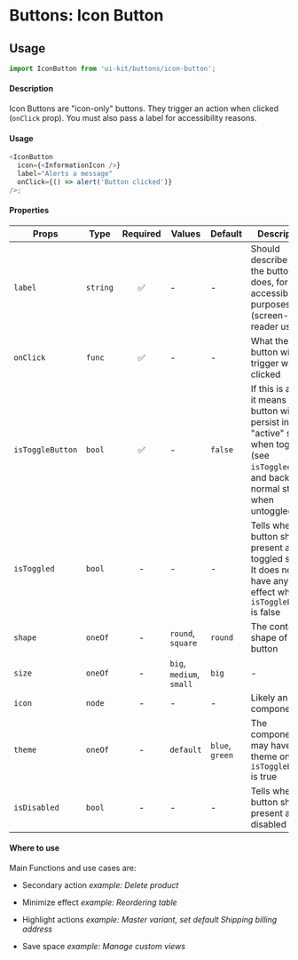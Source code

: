 # Buttons: Icon Button

## Usage

```js
import IconButton from 'ui-kit/buttons/icon-button';
```

#### Description

Icon Buttons are "icon-only" buttons. They trigger an action when clicked
(`onClick` prop). You must also pass a label for accessibility reasons.

#### Usage

```js
<IconButton
  icon={<InformationIcon />}
  label="Alerts a message"
  onClick={() => alert('Button clicked')}
/>;
```

#### Properties

| Props            | Type     | Required | Values                   | Default         | Description                                                                                                                                      |
| ---------------- | -------- | :------: | ------------------------ | --------------- | ------------------------------------------------------------------------------------------------------------------------------------------------ |
| `label`          | `string` |    ✅    | -                        | -               | Should describe what the button does, for accessibility purposes (screen-reader users)                                                           |
| `onClick`        | `func`   |    ✅    | -                        | -               | What the button will trigger when clicked                                                                                                        |
| `isToggleButton` | `bool`   |    ✅    | -                        | `false`         | If this is active, it means the button will persist in an "active" state when toggled (see `isToggled`), and back to normal state when untoggled |
| `isToggled`      | `bool`   |    -     | -                        | -               | Tells when the button should present a toggled state. It does not have any effect when `isToggleButton` is false                                 |
| `shape`          | `oneOf`  |    -     | `round`, `square`        | `round`         | The container shape of the button                                                                                                                |
| `size`           | `oneOf`  |    -     | `big`, `medium`, `small` | `big`           | -                                                                                                                                                |
| `icon`           | `node`   |    -     | -                        | -               | Likely an `Icon` component                                                                                                                       |
| `theme`          | `oneOf`  |    -     | `default`                | `blue`, `green` | The component may have a theme only if `isToggleButton` is true                                                                                  |
| `isDisabled`     | `bool`   |    -     | -                        | -               | Tells when the button should present a disabled state                                                                                            |

#### Where to use

Main Functions and use cases are:

* Secondary action _example: Delete product_

* Minimize effect _example: Reordering table_

* Highlight actions _example: Master variant, set default Shipping billing
  address_

* Save space _example: Manage custom views_

